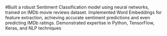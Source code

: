 #Built a robust Sentiment Classification model using neural networks, trained on IMDb movie reviews dataset. Implemented Word Embeddings for feature extraction, achieving accurate sentiment predictions and even predicting IMDb ratings. Demonstrated expertise in Python, TensorFlow, Keras, and NLP techniques
